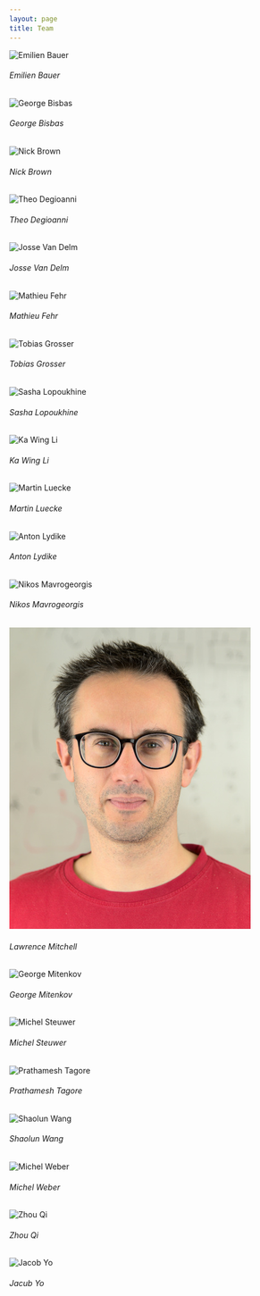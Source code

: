 ```yaml
---
layout: page
title: Team
---
```


<div class="row row-cols-1 row-cols-md-4">
  <div class="col mb-4">
    <div class="card">
      <img src="/assets/img/portraits/emilien_bauer.jpg" class="card-img-top" alt="Emilien Bauer">
      <div class="card-body">
        <h6 class="card-title">Emilien Bauer</h6>
      </div>
    </div>
  </div>
  <div class="col mb-4">
    <div class="card">
      <img src="/assets/img/portraits/placeholder.jpg" class="card-img-top" alt="George Bisbas">
      <div class="card-body">
        <h6 class="card-title">George Bisbas</h6>
      </div>
    </div>
  </div>
  <div class="col mb-4">
    <div class="card">
      <img src="/assets/img/portraits/nick_brown.jpg" class="card-img-top" alt="Nick Brown">
      <div class="card-body">
        <h6 class="card-title">Nick Brown</h6>
      </div>
    </div>
  </div>
  <div class="col mb-4">
    <div class="card">
      <img src="/assets/img/portraits/theo_degioanni.jpg" class="card-img-top" alt="Theo Degioanni">
      <div class="card-body">
        <h6 class="card-title">Theo Degioanni</h6>
      </div>
    </div>
  </div>
  <div class="col mb-4">
    <div class="card">
      <img src="/assets/img/portraits/placeholder.jpg" class="card-img-top" alt="Josse Van Delm">
      <div class="card-body">
        <h6 class="card-title">Josse Van Delm</h6>
      </div>
    </div>
  </div>
  <div class="col mb-4">
    <div class="card">
      <img src="/assets/img/portraits/mathieu_fehr.jpg" class="card-img-top" alt="Mathieu Fehr">
      <div class="card-body">
        <h6 class="card-title">Mathieu Fehr</h6>
      </div>
    </div>
  </div>
  <div class="col mb-4">
    <div class="card">
      <img src="/assets/img/portraits/grosser.jpg" class="card-img-top" alt="Tobias Grosser">
      <div class="card-body">
        <h6 class="card-title">Tobias Grosser</h6>
      </div>
    </div>
  </div>
  <div class="col mb-4">
    <div class="card">
      <img src="/assets/img/portraits/sasha_lopoukhine.jpg" class="card-img-top" alt="Sasha Lopoukhine">
      <div class="card-body">
        <h6 class="card-title">Sasha Lopoukhine</h6>
      </div>
    </div>
  </div>
  <div class="col mb-4">
    <div class="card">
      <img src="/assets/img/portraits/ka_wing_li.jpg" class="card-img-top" alt="Ka Wing Li">
      <div class="card-body">
        <h6 class="card-title">Ka Wing Li</h6>
      </div>
    </div>
  </div>
  <div class="col mb-4">
    <div class="card">
      <img src="/assets/img/portraits/martin_luecke.jpg" class="card-img-top" alt="Martin Luecke">
      <div class="card-body">
        <h6 class="card-title">Martin Luecke</h6>
      </div>
    </div>
  </div>
  <div class="col mb-4">
    <div class="card">
      <img src="/assets/img/portraits/anton_lydike.jpg" class="card-img-top" alt="Anton Lydike">
      <div class="card-body">
        <h6 class="card-title">Anton Lydike</h6>
      </div>
    </div>
  </div>
  <div class="col mb-4">
    <div class="card">
      <img src="/assets/img/portraits/placeholder.jpg" class="card-img-top" alt="Nikos Mavrogeorgis">
      <div class="card-body">
        <h6 class="card-title">Nikos Mavrogeorgis</h6>
      </div>
    </div>
  </div>
  <div class="col mb-4">
    <div class="card">
      <img src="/assets/img/portraits/lawrence_mitchell.jpg" class="card-img-top" alt="Lawrence Mitchell">
      <div class="card-body">
        <h6 class="card-title">Lawrence Mitchell</h6>
      </div>
    </div>
  </div>
  <div class="col mb-4">
    <div class="card">
      <img src="/assets/img/portraits/george_mitenkov.jpg" class="card-img-top" alt="George Mitenkov">
      <div class="card-body">
        <h6 class="card-title">George Mitenkov</h6>
      </div>
    </div>
  </div>
  <div class="col mb-4">
    <div class="card">
      <img src="/assets/img/portraits/michel_steuwer.jpg" class="card-img-top" alt="Michel Steuwer">
      <div class="card-body">
        <h6 class="card-title">Michel Steuwer</h6>
      </div>
    </div>
  </div>
  <div class="col mb-4">
    <div class="card">
      <img src="/assets/img/portraits/placeholder.jpg" class="card-img-top" alt="Prathamesh Tagore">
      <div class="card-body">
        <h6 class="card-title">Prathamesh Tagore</h6>
      </div>
    </div>
  </div>
  <div class="col mb-4">
    <div class="card">
      <img src="/assets/img/portraits/shaolun_wang.jpg" class="card-img-top" alt="Shaolun Wang">
      <div class="card-body">
        <h6 class="card-title">Shaolun Wang</h6>
      </div>
    </div>
  </div>
  <div class="col mb-4">
    <div class="card">
      <img src="/assets/img/portraits/michel_weber.jpg" class="card-img-top" alt="Michel Weber">
      <div class="card-body">
        <h6 class="card-title">Michel Weber</h6>
      </div>
    </div>
  </div>
  <div class="col mb-4">
    <div class="card">
      <img src="/assets/img/portraits/zhou_qi.jpg" class="card-img-top" alt="Zhou Qi">
      <div class="card-body">
        <h6 class="card-title">Zhou Qi</h6>
      </div>
    </div>
  </div>
  <div class="col mb-4">
    <div class="card">
      <img src="/assets/img/portraits/placeholder.jpg" class="card-img-top" alt="Jacob Yo">
      <div class="card-body">
        <h6 class="card-title">Jacub Yo</h6>
      </div>
    </div>
  </div>
</div>
